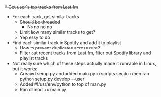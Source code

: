 ~~* Get user's top tracks from Last.fm~~
* For each track, get similar tracks
    * ~~Should be threaded~~
        * No no no no
    * Limit how many similar tracks to get? 
	* Yep easy to do
* Find each similar track in Spotify and add it to playlist
    * How to prevent duplicates across runs?
	* Filter out recent tracks from Last.fm, filter out Spotify library and playlist tracks
* Not really sure which of these steps actually made it runnable in Linux, but it works:
    * Created setup.py and added main.py to scripts section then ran python setup.py develop --user
    * Added #!/usr/env/python to top of main.py
    * Ran chmod +x main.py

